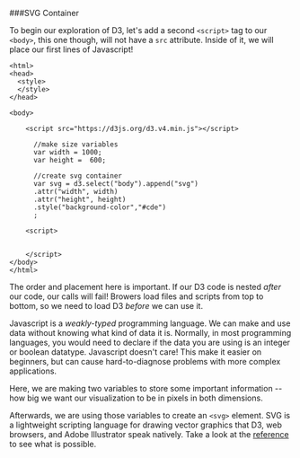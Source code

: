 ###SVG Container

To begin our exploration of D3, let's add a second `<script>` tag to our `<body>`, this one though, will not have a `src` attribute. Inside of it, we will place our first lines of Javascript!

```
<html>
<head>
  <style> 
  </style>
</head>

<body>

    <script src="https://d3js.org/d3.v4.min.js"></script>
    
      //make size variables
      var width = 1000;
      var height =  600;
      
      //create svg container
      var svg = d3.select("body").append("svg")
      .attr("width", width)
      .attr("height", height)
      .style("background-color","#cde")
      ;
    
    <script>
    
    
    </script>
</body>
</html>

```

The order and placement here is important. If our D3 code is nested *after* our code, our calls will fail! Browers load files and scripts from top to bottom, so we need to load D3 *before* we can use it.

Javascript is a *weakly-typed* programming language. We can make and use data without knowing what kind of data it is. Normally, in most programming languages, you would need to declare if the data you are using is an integer or boolean datatype. Javascript doesn't care! This make it easier on beginners, but can cause hard-to-diagnose problems with more complex applications.

Here, we are making two variables to store some important information -- how big we want our visualization to be in pixels in both dimensions.

Afterwards, we are using those variables to create an `<svg>` element. SVG is a lightweight scripting language for drawing vector graphics that D3, web browsers, and Adobe Illustrator speak natively. Take a look at the [reference](https://developer.mozilla.org/en-US/docs/Web/SVG/Element) to see what is possible.
